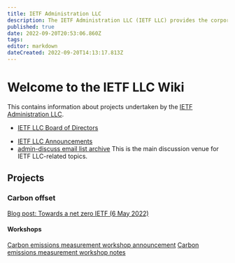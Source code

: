 ```yaml
---
title: IETF Administration LLC
description: The IETF Administration LLC (IETF LLC) provides the corporate legal home for the IETF, the Internet Architecture Board (IAB), and the Internet Research Task Force (IRTF).
published: true
date: 2022-09-20T20:53:06.860Z
tags: 
editor: markdown
dateCreated: 2022-09-20T14:13:17.813Z
---
```


# Welcome to the IETF LLC Wiki
This contains information about projects undertaken by the [IETF Administration LLC](https://www.ietf.org/about/administration/).

+ [IETF LLC Board of Directors](https://www.ietf.org/about/administration/llc-board/)
* [IETF LLC Announcements](https://www.ietf.org/about/administration/announcements/)
* [admin-discuss email list archive](https://mailarchive.ietf.org/arch/browse/admin-discuss/)
This is the main discussion venue for IETF LLC-related topics.

## Projects
### Carbon offset
[Blog post: Towards a net zero IETF (6 May 2022)](https://www.ietf.org/blog/towards-a-net-zero-ietf/)

#### Workshops
[Carbon emissions measurement workshop announcement](https://mailarchive.ietf.org/arch/msg/admin-discuss/pyJkhxmOwfWifBfuj4ux4RfdS5Y/)
[Carbon emissions measurement workshop notes](https://notes.ietf.org/carbon-workshop-emissions-measurement)

#### 

